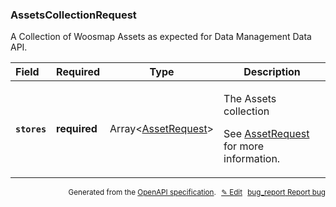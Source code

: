 <!--- This is a generated file, do not edit! -->
<!--- [START woosmap_http_schema_assetscollectionrequest] -->
<h3 class="schema-object" id="AssetsCollectionRequest">AssetsCollectionRequest</h3>

A Collection of Woosmap Assets as expected for Data Management Data API.

| Field                                                                                                        | Required     | Type                                                      | Description                                                                                                                                   |
| :----------------------------------------------------------------------------------------------------------- | ------------ | --------------------------------------------------------- | --------------------------------------------------------------------------------------------------------------------------------------------- |
| <h4 id="AssetsCollectionRequest-stores" class="add-link schema-object-property-key"><code>stores</code></h4> | **required** | Array&lt;[AssetRequest](#AssetRequest "AssetRequest")&gt; | <div class="ref-property-description"><p>The Assets collection</p><p>See <a href="#AssetRequest">AssetRequest</a> for more information.</div> |

<p style="text-align: right; font-size: smaller;">Generated from the <a data-label="openapi-github" href="https://github.com/woosmap/openapi-specification" title="Woosmap OpenAPI Specification" class="external">OpenAPI specification</a>.
<a data-label="openapi-github-woosmap-http-schema-assetscollectionrequest" data-action="edit" style="margin-left: 5px;" href="https://github.com/woosmap/openapi-specification/blob/main/specification/schemas/AssetsCollectionRequest.yml" title="Edit on GitHub">✎ Edit</a>
<a data-label="openapi-github-woosmap-http-schema-assetscollectionrequest" data-action="bug" style="margin-left: 5px;" href="https://github.com/woosmap/openapi-specification/issues/new?assignees=&labels=type%3A+bug%2C+triage+me&template=bug_report.md&title=[schemas] Bug - AssetsCollectionRequest" title="File bug for schemas on GitHub"><span class="material-icons">bug_report</span> Report bug</a>
</p>

<!--- [END woosmap_http_schema_assetscollectionrequest] -->
